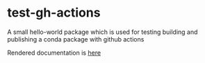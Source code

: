 # test-gh-actions

A small hello-world package which is used for testing building and publishing a conda package with github actions

Rendered documentation is [here](https://lauramurgatroyd.github.io/test-gh-actions)

